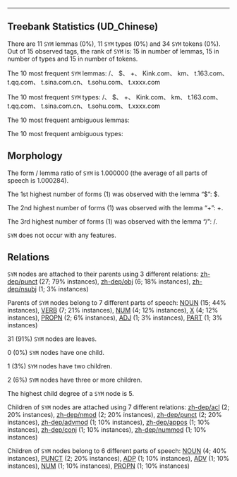 

--------------------------------------------------------------------------------

## Treebank Statistics (UD_Chinese)

There are 11 `SYM` lemmas (0%), 11 `SYM` types (0%) and 34 `SYM` tokens (0%).
Out of 15 observed tags, the rank of `SYM` is: 15 in number of lemmas, 15 in number of types and 15 in number of tokens.

The 10 most frequent `SYM` lemmas: /、 $、 +、 Kink.com、 km、 t.163.com、 t.qq.com、 t.sina.com.cn、 t.sohu.com、 t.xxxx.com

The 10 most frequent `SYM` types:  /、 $、 +、 Kink.com、 km、 t.163.com、 t.qq.com、 t.sina.com.cn、 t.sohu.com、 t.xxxx.com

The 10 most frequent ambiguous lemmas: 

The 10 most frequent ambiguous types:  



## Morphology

The form / lemma ratio of `SYM` is 1.000000 (the average of all parts of speech is 1.000284).

The 1st highest number of forms (1) was observed with the lemma “$”: $.

The 2nd highest number of forms (1) was observed with the lemma “+”: +.

The 3rd highest number of forms (1) was observed with the lemma “/”: /.

`SYM` does not occur with any features.


## Relations

`SYM` nodes are attached to their parents using 3 different relations: [zh-dep/punct]() (27; 79% instances), [zh-dep/obj]() (6; 18% instances), [zh-dep/nsubj]() (1; 3% instances)

Parents of `SYM` nodes belong to 7 different parts of speech: [NOUN]() (15; 44% instances), [VERB]() (7; 21% instances), [NUM]() (4; 12% instances), [X]() (4; 12% instances), [PROPN]() (2; 6% instances), [ADJ]() (1; 3% instances), [PART]() (1; 3% instances)

31 (91%) `SYM` nodes are leaves.

0 (0%) `SYM` nodes have one child.

1 (3%) `SYM` nodes have two children.

2 (6%) `SYM` nodes have three or more children.

The highest child degree of a `SYM` node is 5.

Children of `SYM` nodes are attached using 7 different relations: [zh-dep/acl]() (2; 20% instances), [zh-dep/nmod]() (2; 20% instances), [zh-dep/punct]() (2; 20% instances), [zh-dep/advmod]() (1; 10% instances), [zh-dep/appos]() (1; 10% instances), [zh-dep/conj]() (1; 10% instances), [zh-dep/nummod]() (1; 10% instances)

Children of `SYM` nodes belong to 6 different parts of speech: [NOUN]() (4; 40% instances), [PUNCT]() (2; 20% instances), [ADP]() (1; 10% instances), [ADV]() (1; 10% instances), [NUM]() (1; 10% instances), [PROPN]() (1; 10% instances)

